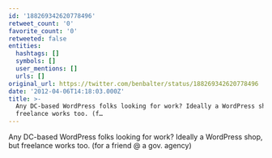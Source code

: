 ```yaml
---
id: '188269342620778496'
retweet_count: '0'
favorite_count: '0'
retweeted: false
entities:
  hashtags: []
  symbols: []
  user_mentions: []
  urls: []
original_url: https://twitter.com/benbalter/status/188269342620778496
date: '2012-04-06T14:18:03.000Z'
title: >-
  Any DC-based WordPress folks looking for work? Ideally a WordPress shop, but
  freelance works too. (f…
---
```


Any DC-based WordPress folks looking for work? Ideally a WordPress shop, but freelance works too. (for a friend @ a gov. agency)